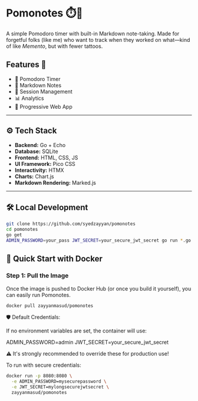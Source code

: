 # Pomonotes ⏱️📝

A simple Pomodoro timer with built-in Markdown note-taking. Made for forgetful folks (like me) who want to track when they worked on what—kind of like *Memento*, but with fewer tattoos.


## Features 🚀

- 🍅 Pomodoro Timer  
- 📝 Markdown Notes  
- 📅 Session Management  
- 📊 Analytics  
- 📱 Progressive Web App  

---

## ⚙️ Tech Stack  
- **Backend:** Go + Echo  
- **Database:** SQLite  
- **Frontend:** HTML, CSS, JS  
- **UI Framework:** Pico CSS  
- **Interactivity:** HTMX  
- **Charts:** Chart.js  
- **Markdown Rendering:** Marked.js  

---

## 🛠️ Local Development

```bash
git clone https://github.com/syedzayyan/pomonotes
cd pomonotes
go get
ADMIN_PASSWORD=your_pass JWT_SECRET=your_secure_jwt_secret go run *.go
```

## 🚀 Quick Start with Docker

### Step 1: Pull the Image

Once the image is pushed to Docker Hub (or once you build it yourself), you can easily run Pomonotes.

```bash
docker pull zayyanmasud/pomonotes
```
🛡️ Default Credentials:

If no environment variables are set, the container will use:

ADMIN_PASSWORD=admin
JWT_SECRET=your_secure_jwt_secret

⚠️ It's strongly recommended to override these for production use!

To run with secure credentials:

```bash
docker run -p 8080:8080 \
  -e ADMIN_PASSWORD=mysecurepassword \
  -e JWT_SECRET=mylongsecurejwtsecret \
  zayyanmasud/pomonotes
```
